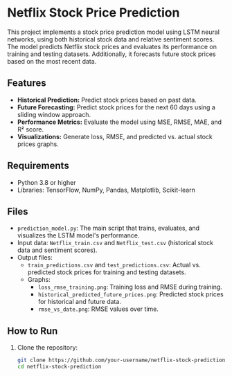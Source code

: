 # Netflix Stock Price Prediction

This project implements a stock price prediction model using LSTM neural networks, using both historical stock data and relative sentiment scores. The model predicts Netflix stock prices and evaluates its performance on training and testing datasets. Additionally, it forecasts future stock prices based on the most recent data.

## Features
- **Historical Prediction:** Predict stock prices based on past data.
- **Future Forecasting:** Predict stock prices for the next 60 days using a sliding window approach.
- **Performance Metrics:** Evaluate the model using MSE, RMSE, MAE, and R² score.
- **Visualizations:** Generate loss, RMSE, and predicted vs. actual stock prices graphs.

## Requirements
- Python 3.8 or higher
- Libraries: TensorFlow, NumPy, Pandas, Matplotlib, Scikit-learn

## Files
- `prediction_model.py`: The main script that trains, evaluates, and visualizes the LSTM model's performance.
- Input data: `Netflix_train.csv` and `Netflix_test.csv` (historical stock data and sentiment scores).
- Output files:
  - `train_predictions.csv` and `test_predictions.csv`: Actual vs. predicted stock prices for training and testing datasets.
  - Graphs:
    - `loss_rmse_training.png`: Training loss and RMSE during training.
    - `historical_predicted_future_prices.png`: Predicted stock prices for historical and future data.
    - `rmse_vs_date.png`: RMSE values over time.

## How to Run
1. Clone the repository:
   ```bash
   git clone https://github.com/your-username/netflix-stock-prediction.git
   cd netflix-stock-prediction
